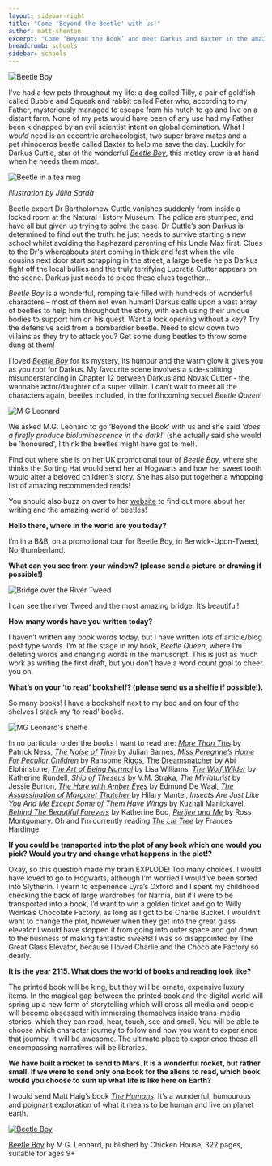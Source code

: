 ```yaml
---
layout: sidebar-right
title: "Come 'Beyond the Beetle' with us!"
author: matt-shenton
excerpt: "Come ‘Beyond the Book’ and meet Darkus and Baxter in the amazing Beetle Boy by M.G. Leonard. Warning: contains a bucket load of laughs and amazing beetles!"
breadcrumb: schools
sidebar: schools
---
```


![Beetle Boy](/images/featured/featured-beetle-boy.jpg)

I've had a few pets throughout my life: a dog called Tilly, a pair of goldfish called Bubble and Squeak and rabbit called Peter who, according to my Father, mysteriously managed to escape from his hutch to go and live on a distant farm. None of my pets would have been of any use had my Father been kidnapped by an evil scientist intent on global domination. What I <em>would</em> need is an eccentric archaeologist, two super brave mates and a pet rhinoceros beetle called Baxter to help me save the day. Luckily for Darkus Cuttle, star of the wonderful [<cite>Beetle Boy</cite>](https://suffolk.spydus.co.uk/cgi-bin/spydus.exe/ENQ/OPAC/BIBENQ/13092280?QRY=CTIBIB%3C%20IRN(87360)&amp;QRYTEXT=Beetle%20boy), this motley crew is at hand when he needs them most.

<img class="fl pr3" src="/images/article/beetle-boy-illustration-beetle-in-cup.jpg" alt="Beetle in a tea mug" />

*Illustration by Júlia Sardà*

Beetle expert Dr Bartholomew Cuttle vanishes suddenly from inside a locked room at the Natural History Museum. The police are stumped, and have all but given up trying to solve the case. Dr Cuttle’s son Darkus is determined to find out the truth: he just needs to survive starting a new school whilst avoiding the haphazard parenting of his Uncle Max first. Clues to the Dr's whereabouts start coming in thick and fast when the vile cousins next door start scrapping in the street, a large beetle helps Darkus fight off the local bullies and the truly terrifying Lucretia Cutter appears on the scene. Darkus just needs to piece these clues together...

<cite>Beetle Boy</cite> is a wonderful, romping tale filled with hundreds of wonderful characters – most of them not even human! Darkus calls upon a vast array of beetles to help him throughout the story, with each using their unique bodies to support him on his quest. Want a lock opening without a key? Try the defensive acid from a bombardier beetle. Need to slow down two villains as they try to attack you? Get some dung beetles to throw some dung at them!

I loved [<cite>Beetle Boy</cite>](https://suffolk.spydus.co.uk/cgi-bin/spydus.exe/ENQ/OPAC/BIBENQ/13092280?QRY=CTIBIB%3C%20IRN(87360)&amp;QRYTEXT=Beetle%20boy) for its mystery, its humour and the warm glow it gives you as you root for Darkus. My favourite scene involves a side-splitting misunderstanding in Chapter 12 between Darkus and Novak Cutter - the wannabe actor/daughter of a super villain. I can’t wait to meet all the characters again, beetles included, in the forthcoming sequel <cite>Beetle Queen</cite>!

<img class="fl pr3" src="/images/article/m-g-leonard-large.jpg" alt="M G Leonard" />

We asked M.G. Leonard to go ‘Beyond the Book’ with us and she said <em>'does a firefly produce bioluminescence in the dark!'</em> (she actually said she would be 'honoured', I think the beetles might have got to me!).

Find out where she is on her UK promotional tour of <cite>Beetle Boy</cite>, where she thinks the Sorting Hat would send her at Hogwarts and how her sweet tooth would alter a beloved children’s story. She has also put together a whopping list of amazing recommended reads!

You should also buzz on over to her [website](http://www.mgleonard.com/) to find out more about her writing and the amazing world of beetles!

**Hello there, where in the world are you today?**

I’m in a B&amp;B, on a promotional tour for Beetle Boy, in Berwick-Upon-Tweed, Northumberland.

**What can you see from your window? (please send a picture or drawing if possible!)**

<img class="fr pl3" src="/images/article/m-g-leonard-river-tweed.jpg" alt="Bridge over the River Tweed" />

I can see the river Tweed and the most amazing bridge. It’s beautiful!

**How many words have you written today?**

I haven’t written any book words today, but I have written lots of article/blog post type words. I’m at the stage in my book, <cite>Beetle Queen</cite>, where I’m deleting words and changing words in the manuscript. This is just as much work as writing the first draft, but you don’t have a word count goal to cheer you on.

**What’s on your ‘to read’ bookshelf? (please send us a shelfie if possible!).**

So many books! I have a bookshelf next to my bed and on four of the shelves I stack my ‘to read’ books.

<img class="fl pr3" src="/images/article/m-g-leonard-shelfie.jpg" alt="MG Leonard's shelfie" />

In no particular order the books I want to read are: [<cite>More Than This</cite>](https://suffolk.spydus.co.uk/cgi-bin/spydus.exe/ENQ/OPAC/BIBENQ/13121914?QRY=CTIBIB%3C%20IRN(1907864)&amp;QRYTEXT=More%20Than%20This) by Patrick Ness, [<cite>The Noise of Time</cite>](https://suffolk.spydus.co.uk/cgi-bin/spydus.exe/ENQ/OPAC/BIBENQ/13122560?QRY=CTIBIB%3C%20IRN(56500671)&amp;QRYTEXT=The%20noise%20of%20time) by Julian Barnes, [<cite>Miss Peregrine’s Home For Peculiar Children</cite>](https://suffolk.spydus.co.uk/cgi-bin/spydus.exe/ENQ/OPAC/BIBENQ/13123192?QRY=CTIBIB%3C%20IRN(1063367)&amp;QRYTEXT=Miss%20Peregrine%27s%20Home%20for%20Peculiar%20Children) by Ransome Riggs, [The Dreamsnatcher](https://suffolk.spydus.co.uk/cgi-bin/spydus.exe/ENQ/OPAC/BIBENQ/13123786?QRY=CTIBIB%3C%20IRN(45622699)&amp;QRYTEXT=The%20dreamsnatcher) by Abi Elphinstone, [<cite>The Art of Being Normal</cite>](https://suffolk.spydus.co.uk/cgi-bin/spydus.exe/ENQ/OPAC/BIBENQ/13124350?QRY=CTIBIB%3C%20IRN(28446058)&amp;QRYTEXT=The%20art%20of%20being%20normal) by Lisa Williams, [<cite>The Wolf Wilder</cite>](https://suffolk.spydus.co.uk/cgi-bin/spydus.exe/ENQ/OPAC/BIBENQ/13125016?QRY=CTIBIB%3C%20IRN(51021646)&amp;QRYTEXT=The%20wolf%20wilder) by Katherine Rundell, <cite>Ship of Theseus</cite> by V.M. Straka, [<cite>The Miniaturist</cite>](https://suffolk.spydus.co.uk/cgi-bin/spydus.exe/ENQ/OPAC/BIBENQ/13125890?QRY=CTIBIB%3C%20IRN(169209)&amp;QRYTEXT=The%20miniaturist) by Jessie Burton, [<cite>The Hare with Amber Eyes</cite>](https://suffolk.spydus.co.uk/cgi-bin/spydus.exe/ENQ/OPAC/BIBENQ/13126594?QRY=CTIBIB%3C%20IRN(602360)&amp;QRYTEXT=The%20hare%20with%20amber%20eyes%20%3A%20a%20hidden%20inheritance) by Edmund De Waal, [<cite>The Assassination of Margaret Thatcher</cite>](https://suffolk.spydus.co.uk/cgi-bin/spydus.exe/ENQ/OPAC/BIBENQ/13127351?QRY=CTIBIB%3C%20IRN(44976264)&amp;QRYTEXT=The%20assassination%20of%20Margaret%20Thatcher%20%3A%20and%20other%20stories) by Hilary Mantel, <cite>Insects Are Just Like You And Me Except Some of Them Have Wings</cite> by Kuzhali Manickavel, [<cite>Behind The Beautiful Forevers</cite>](https://suffolk.spydus.co.uk/cgi-bin/spydus.exe/ENQ/OPAC/BIBENQ/13128500?QRY=CTIBIB%3C%20IRN(1130666)&amp;QRYTEXT=Behind%20the%20beautiful%20forevers%20%3A%20life%2C%20death%20and%20hope%20in%20a%20Mumbai%20slum) by Katherine Boo, [<cite>Perijee and Me</cite>](https://suffolk.spydus.co.uk/cgi-bin/spydus.exe/ENQ/OPAC/BIBENQ/13129281?QRY=CTIBIB%3C%20IRN(50742654)&amp;QRYTEXT=Perijee%20%26%20me) by Ross Montgomary. Oh and I’m currently reading [<cite>The Lie Tree</cite>](https://suffolk.spydus.co.uk/cgi-bin/spydus.exe/ENQ/OPAC/BIBENQ/13129934?QRY=CTIBIB%3C%20IRN(48741724)&amp;QRYTEXT=The%20lie%20tree) by Frances Hardinge.

**If you could be transported into the plot of any book which one would you pick? Would you try and change what happens in the plot!?**

Okay, so this question made my brain EXPLODE! Too many choices. I would have loved to go to Hogwarts, although I’m worried I would’ve been sorted into Slytherin. I yearn to experience Lyra’s Oxford and I spent my childhood checking the back of large wardrobes for Narnia, but if I were to be transported into a book, I’d want to win a golden ticket and go to Willy Wonka’s Chocolate Factory, as long as I got to be Charlie Bucket. I wouldn’t want to change the plot, however when they get into the great glass elevator I would have stopped it from going into outer space and got down to the business of making fantastic sweets! I was so disappointed by The Great Glass Elevator, because I loved Charlie and the Chocolate Factory so dearly.

**It is the year 2115. What does the world of books and reading look like?**

The printed book will be king, but they will be ornate, expensive luxury items. In the magical gap between the printed book and the digital world will spring up a new form of storytelling which will cross all media and people will become obsessed with immersing themselves inside trans-media stories, which they can read, hear, touch, see and smell. You will be able to choose which character journey to follow and how you want to experience that journey. It will be awesome. The ultimate place to experience these all encompassing narratives will be libraries.

**We have built a rocket to send to Mars. It is a wonderful rocket, but rather small.
If we were to send only one book for the aliens to read, which book would you choose to sum up what life is like here on Earth?**

I would send Matt Haig’s book <a href="https://suffolk.spydus.co.uk/cgi-bin/spydus.exe/ENQ/OPAC/BIBENQ/13131082?QRY=CTIBIB%3C%20IRN(19965180)&amp;QRYTEXT=The%20humans"><em>The Humans</em></a>. It’s a wonderful, humourous and poignant exploration of what it means to be human and live on planet earth.

<a href="https://suffolk.spydus.co.uk/cgi-bin/spydus.exe/ENQ/OPAC/BIBENQ/13092280?QRY=CTIBIB%3C%20IRN(87360)&amp;QRYTEXT=Beetle%20boy"><img class="fl pr3" src="/images/article/beetle-boy-large.jpg" alt="
Beetle Boy" /></a>

[Beetle Boy](https://suffolk.spydus.co.uk/cgi-bin/spydus.exe/ENQ/OPAC/BIBENQ/13092280?QRY=CTIBIB%3C%20IRN(87360)&amp;QRYTEXT=Beetle%20boy) by M.G. Leonard, published by Chicken House, 322 pages, suitable for ages 9+
